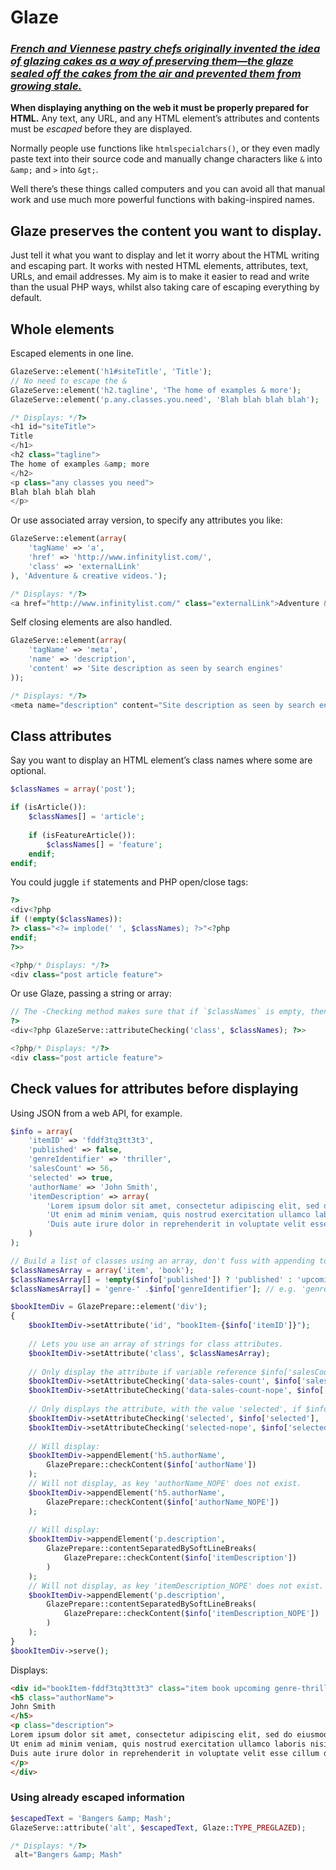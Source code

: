 Glaze
=====

### *[French and Viennese pastry chefs originally invented the idea of glazing cakes as a way of preserving them—the glaze sealed off the cakes from the air and prevented them from growing stale.](http://www.epicurious.com/articlesguides/howtocook/primers/cakesfrostings)*

**When displaying anything on the web it must be properly prepared for HTML.** Any text, any URL, and any HTML element’s attributes and contents must be *escaped* before they are displayed.

Normally people use functions like `htmlspecialchars()`, or they even madly paste text into their source code and manually change characters like `&` into `&amp;` and `>` into `&gt;`.

Well there’s these things called computers and you can avoid all that manual work and use much more powerful functions with baking-inspired names.

## Glaze preserves the content you want to display.

Just tell it what you want to display and let it worry about the HTML writing and escaping part. It works with nested HTML elements, attributes, text, URLs, and email addresses. My aim is to make it easier to read and write than the usual PHP ways, whilst also taking care of escaping everything by default.


## Whole elements

Escaped elements in one line.

```php
GlazeServe::element('h1#siteTitle', 'Title');
// No need to escape the &
GlazeServe::element('h2.tagline', 'The home of examples & more');
GlazeServe::element('p.any.classes.you.need', 'Blah blah blah blah');

/* Displays: */?>
<h1 id="siteTitle">
Title
</h1>
<h2 class="tagline">
The home of examples &amp; more
</h2>
<p class="any classes you need">
Blah blah blah blah
</p>
```

Or use associated array version, to specify any attributes you like:

```php
GlazeServe::element(array(
	'tagName' => 'a',
	'href' => 'http://www.infinitylist.com/',
	'class' => 'externalLink'
), 'Adventure & creative videos.');

/* Displays: */?>
<a href="http://www.infinitylist.com/" class="externalLink">Adventure &amp; creative videos.</a>
```

Self closing elements are also handled.

```php
GlazeServe::element(array(
	'tagName' => 'meta',
	'name' => 'description',
	'content' => 'Site description as seen by search engines'
));

/* Displays: */?>
<meta name="description" content="Site description as seen by search engines">
```


## Class attributes

Say you want to display an HTML element’s class names where some are optional.

```php
$classNames = array('post');

if (isArticle()):
	$classNames[] = 'article';
	
	if (isFeatureArticle()):
		$classNames[] = 'feature';
	endif;
endif;
```

You could juggle `if` statements and PHP open/close tags:

```php
?>
<div<?php
if (!empty($classNames)):
?> class="<?= implode(' ', $classNames); ?>"<?php
endif;
?>>

<?php/* Displays: */?>
<div class="post article feature">
```

Or use Glaze, passing a string or array:

```php
// The -Checking method makes sure that if `$classNames` is empty, then nothing will be displayed.
?>
<div<?php GlazeServe::attributeChecking('class', $classNames); ?>>

<?php/* Displays: */?>
<div class="post article feature">
```


## Check values for attributes before displaying

Using JSON from a web API, for example.

```php
$info = array(
	'itemID' => 'fddf3tq3tt3t3',
	'published' => false,
	'genreIdentifier' => 'thriller',
	'salesCount' => 56,
	'selected' => true,
	'authorName' => 'John Smith',
	'itemDescription' => array(
		'Lorem ipsum dolor sit amet, consectetur adipiscing elit, sed do eiusmod tempor incididunt ut labore et dolore magna aliqua.',
		'Ut enim ad minim veniam, quis nostrud exercitation ullamco laboris nisi ut aliquip ex ea commodo consequat.',
		'Duis aute irure dolor in reprehenderit in voluptate velit esse cillum dolore eu fugiat nulla pariatur.'
	)
);

// Build a list of classes using an array, don't fuss with appending to a string
$classNamesArray = array('item', 'book');
$classNamesArray[] = !empty($info['published']) ? 'published' : 'upcoming';
$classNamesArray[] = 'genre-' .$info['genreIdentifier']; // e.g. 'genre-thriller'

$bookItemDiv = GlazePrepare::element('div');
{
	$bookItemDiv->setAttribute('id', "bookItem-{$info['itemID']}");
	
	// Lets you use an array of strings for class attributes.
	$bookItemDiv->setAttribute('class', $classNamesArray);
	
	// Only display the attribute if variable reference $info['salesCount'] is present.
	$bookItemDiv->setAttributeChecking('data-sales-count', $info['salesCount']);
	$bookItemDiv->setAttributeChecking('data-sales-count-nope', $info['salesCount_NOPE']);
	
	// Only displays the attribute, with the value 'selected', if $info['selected'] is true.
	$bookItemDiv->setAttributeChecking('selected', $info['selected'], 'selected');
	$bookItemDiv->setAttributeChecking('selected-nope', $info['selected_NOPE'], 'selected');
	
	// Will display:
	$bookItemDiv->appendElement('h5.authorName',
		GlazePrepare::checkContent($info['authorName'])
	);
	// Will not display, as key 'authorName_NOPE' does not exist.
	$bookItemDiv->appendElement('h5.authorName',
		GlazePrepare::checkContent($info['authorName_NOPE'])
	);
	
	// Will display:
	$bookItemDiv->appendElement('p.description',
		GlazePrepare::contentSeparatedBySoftLineBreaks(
			GlazePrepare::checkContent($info['itemDescription'])
		)
	);
	// Will not display, as key 'itemDescription_NOPE' does not exist.
	$bookItemDiv->appendElement('p.description',
		GlazePrepare::contentSeparatedBySoftLineBreaks(
			GlazePrepare::checkContent($info['itemDescription_NOPE'])
		)
	);
}
$bookItemDiv->serve();
```

Displays:
```html
<div id="bookItem-fddf3tq3tt3t3" class="item book upcoming genre-thriller" data-sales-count="56" selected="selected">
<h5 class="authorName">
John Smith
</h5>
<p class="description">
Lorem ipsum dolor sit amet, consectetur adipiscing elit, sed do eiusmod tempor incididunt ut labore et dolore magna aliqua.<br>
Ut enim ad minim veniam, quis nostrud exercitation ullamco laboris nisi ut aliquip ex ea commodo consequat.<br>
Duis aute irure dolor in reprehenderit in voluptate velit esse cillum dolore eu fugiat nulla pariatur.
</p>
</div>
```

### Using already escaped information

```php
$escapedText = 'Bangers &amp; Mash';
GlazeServe::attribute('alt', $escapedText, Glaze::TYPE_PREGLAZED);

/* Displays: */?>
 alt="Bangers &amp; Mash"
```
